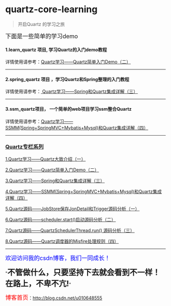 # quartz-core-learning

> 开启Quartz 的学习之旅

<font size='4'>下面是一些简单的学习demo</font>



  


<h4>1.learn_quartz 项目,  学习Quartz的入门demo教程</h4>
详情使用请参考：<a href="http://blog.csdn.net/u010648555/article/details/54863394" target="_blank">Quartz学习——Quartz简单入门Demo（二）</a>

----------

<h4>2.spring_quartz 项目 ，学习Quartz和Spring整理的入门教程</h4>
详情使用请参考：<a href="http://blog.csdn.net/u010648555/article/details/54891264" target="_blank"> Quartz学习——Spring和Quartz集成详解（三）</a>

----------
<h4>3.ssm_quartz项目，	一个简单的web项目学习ssm整合Quartz</h4>
详情使用请参考：<a href="http://blog.csdn.net/u010648555/article/details/60767633" target="_blank">Quartz学习——SSMM(Spring+SpringMVC+Mybatis+Mysql)和Quartz集成详解（四）</a>


----------


<h3><a href="http://blog.csdn.net/column/details/14251.html">Quartz专栏系列</a></h3>

<a href="http://blog.csdn.net/u010648555/article/details/54863144" target="_blank">1.Quartz学习——Quartz大致介绍（一）</a>

<a href="http://blog.csdn.net/u010648555/article/details/54863394" target="_blank">2.Quartz学习——Quartz简单入门Demo（二）</a>

<a href="http://blog.csdn.net/u010648555/article/details/54891264" target="_blank">3.Quartz学习——Spring和Quartz集成详解（三）</a>

<a href="http://blog.csdn.net/u010648555/article/details/60767633" target="_blank">4.Quartz学习——SSMM(Spring+SpringMVC+Mybatis+Mysql)和Quartz集成详解（四）</a>

<a href="http://blog.csdn.net/u010648555/article/details/53643043" target="_blank">5.Quartz源码——JobStore保存JonDetail和Trigger源码分析（一）</a>

<a href="http://blog.csdn.net/u010648555/article/details/53520314" target="_blank">6.Quartz源码——scheduler.start()启动源码分析（二）</a>

<a href="http://blog.csdn.net/u010648555/article/details/53525041" target="_blank">7.Quartz源码——QuartzSchedulerThread.run() 源码分析（三）</a>

<a href="http://blog.csdn.net/u010648555/article/details/53672738" target="_blank">8.Quartz源码——Quartz调度器的Misfire处理规则（四）</a>

----------


<font size=4 color=blue>欢迎访问我的csdn博客，我们一同成长！</font>

"<font size=5>**不管做什么，只要坚持下去就会看到不一样！在路上，不卑不亢!**</font>"

<font size=4 color=red> 博客首页</font>：<a href="http://blog.csdn.net/u010648555" target="_blank">http://blog.csdn.net/u010648555</a>
